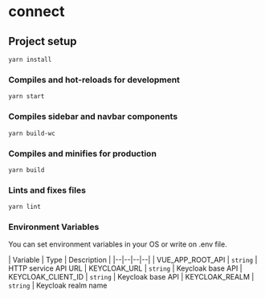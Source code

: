 # connect

## Project setup
```
yarn install
```

### Compiles and hot-reloads for development
```
yarn start
```

### Compiles sidebar and navbar components
```
yarn build-wc
```

### Compiles and minifies for production
```
yarn build
```

### Lints and fixes files
```
yarn lint
```

### Environment Variables

You can set environment variables in your OS or write on .env file.

| Variable | Type | Description |
|--|--|--|--|
| VUE_APP_ROOT_API | `string` | HTTP service API URL
| KEYCLOAK_URL | `string` | Keycloak base API
| KEYCLOAK_CLIENT_ID | `string` | Keycloak base API
| KEYCLOAK_REALM | `string` | Keycloak realm name
